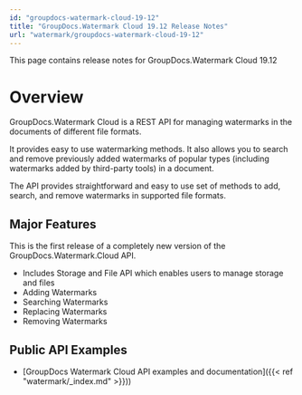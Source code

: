 ```yaml
---
id: "groupdocs-watermark-cloud-19-12"
title: "GroupDocs.Watermark Cloud 19.12 Release Notes"
url: "watermark/groupdocs-watermark-cloud-19-12"
---
```




This page contains release notes for GroupDocs.Watermark Cloud 19.12


# Overview #

GroupDocs.Watermark Cloud is a REST API for managing watermarks in the documents of different file formats.

It provides easy to use watermarking methods. It also allows you to search and remove previously added watermarks of popular types (including watermarks added by third-party tools) in a document.

The API provides straightforward and easy to use set of methods to add, search, and remove watermarks in supported file formats.

## Major Features ##

This is the first release of a completely new version of the GroupDocs.Watermark.Cloud API.



* Includes Storage and File API which enables users to manage storage and files
* Adding Watermarks
* Searching Watermarks
* Replacing Watermarks
* Removing Watermarks


## Public API Examples ##

* [GroupDocs Watermark Cloud API examples and documentation]({{< ref "watermark/_index.md" >}}))

 